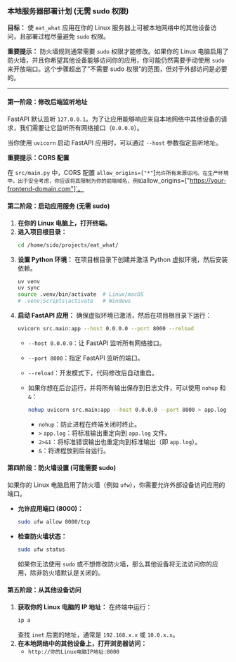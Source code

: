 ### 本地服务器部署计划 (无需 sudo 权限)

**目标：** 使 `eat_what` 应用在你的 Linux 服务器上可被本地网络中的其他设备访问，且部署过程尽量避免 `sudo` 权限。

**重要提示：** 防火墙规则通常需要 `sudo` 权限才能修改。如果你的 Linux 电脑启用了防火墙，并且你希望其他设备能够访问你的应用，你可能仍然需要手动使用 `sudo` 来开放端口。这个步骤超出了“不需要 sudo 权限”的范围，但对于外部访问是必要的。

---

#### **第一阶段：修改后端监听地址**

FastAPI 默认监听 `127.0.0.1`。为了让应用能够响应来自本地网络中其他设备的请求，我们需要让它监听所有网络接口（`0.0.0.0`）。

当你使用 `uvicorn` 启动 FastAPI 应用时，可以通过 `--host` 参数指定监听地址。

**重要提示：CORS 配置**

在 `src/main.py` 中，CORS 配置 `allow_origins=["*"`]` 允许所有来源访问。在生产环境中，出于安全考虑，你应该将其限制为你的前端域名，例如 `allow_origins=["https://your-frontend-domain.com"]`。

#### **第二阶段：启动应用服务 (无需 sudo)**

1.  **在你的 Linux 电脑上，打开终端。**
2.  **进入项目根目录：**
    ```bash
    cd /home/sido/projects/eat_what/
    ```
3.  **设置 Python 环境：**
    在项目根目录下创建并激活 Python 虚拟环境，然后安装依赖。
    ```bash
    uv venv
    uv sync
    source .venv/bin/activate  # Linux/macOS
    # .venv\Scripts\activate   # Windows
    ```
4.  **启动 FastAPI 应用：**
    确保虚拟环境已激活，然后在项目根目录下运行：
    ```bash
    uvicorn src.main:app --host 0.0.0.0 --port 8000 --reload
    ```
    *   `--host 0.0.0.0`：让 FastAPI 监听所有网络接口。
    *   `--port 8000`：指定 FastAPI 监听的端口。
    *   `--reload`：开发模式下，代码修改后自动重启。

    *   如果你想在后台运行，并将所有输出保存到日志文件，可以使用 `nohup` 和 `&`：
        ```bash
        nohup uvicorn src.main:app --host 0.0.0.0 --port 8000 > app.log 2>&1 &
        ```
        *   `nohup`：防止进程在终端关闭时终止。
        *   `>` `app.log`：将标准输出重定向到 `app.log` 文件。
        *   `2>&1`：将标准错误输出也重定向到标准输出（即 `app.log`）。
        *   `&`：将进程放到后台运行。

#### **第四阶段：防火墙设置 (可能需要 sudo)**

如果你的 Linux 电脑启用了防火墙（例如 `ufw`），你需要允许外部设备访问应用的端口。

*   **允许应用端口 (8000)：**
    ```bash
    sudo ufw allow 8000/tcp
    ```
*   **检查防火墙状态：**
    ```bash
    sudo ufw status
    ```
    如果你无法使用 `sudo` 或不想修改防火墙，那么其他设备将无法访问你的应用，除非防火墙默认是关闭的。

#### **第五阶段：从其他设备访问**

1.  **获取你的 Linux 电脑的 IP 地址：**
    在终端中运行：
    ```bash
    ip a
    ```
    查找 `inet` 后面的地址，通常是 `192.168.x.x` 或 `10.0.x.x`。
2.  **在本地网络中的其他设备上，打开浏览器访问：**
    *   `http://你的Linux电脑IP地址:8000`